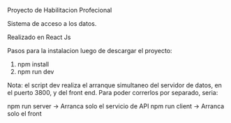 Proyecto de Habilitacion Profecional

Sistema de acceso a los datos.

Realizado en React Js

Pasos para la instalacion luego de descargar el proyecto:

1) npm install
2) npm run dev

Nota: el script dev realiza el arranque simultaneo del servidor de datos, en el puerto 3800, y del front end. Para poder correrlos por separado, seria:

npm run server    -> Arranca solo el servicio de API
npm run client    -> Arranca solo el front
